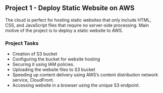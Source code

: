 ## Project 1 - Deploy Static Website on AWS
The cloud is perfect for hosting static websites that only include HTML, CSS, and JavaScript files that require no server-side processing. Main motive of the project is to deploy a static website to AWS. 

### Project Tasks
- Creation of S3 bucket
- Configuring the bucket for website hosting
- Securing it using IAM policies.
- Uploading the website files to S3 bucket
- Speeding up content delivery using AWS’s content distribution network service, CloudFront. 
- Accessing website in a browser using the unique S3 endpoint.
